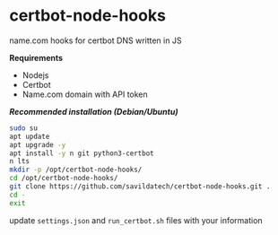 
# certbot-node-hooks

name.com hooks for certbot DNS written in JS 

**Requirements**
- Nodejs
- Certbot
- Name.com domain with API token

***Recommended installation (Debian/Ubuntu)***
```bash
sudo su
apt update
apt upgrade -y
apt install -y n git python3-certbot
n lts
mkdir -p /opt/certbot-node-hooks/
cd /opt/certbot-node-hooks/
git clone https://github.com/savildatech/certbot-node-hooks.git .
cd -
exit
```
update ```settings.json``` and ```run_certbot.sh``` files with your information
